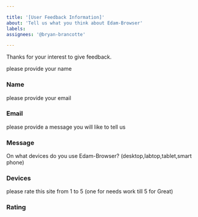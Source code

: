 ```yaml
---

title: '[User Feedback Information]'
about: 'Tell us what you think about Edam-Browser'
labels: 
assignees: '@bryan-brancotte'

---
```


Thanks for your  interest to give feedback.

please provide your name

### Name

please provide your email

### Email

please provide a message you will like to tell us

### Message

On what devices do you use Edam-Browser? (desktop,labtop,tablet,smart phone)

### Devices

please rate this site from 1 to 5 (one for needs work till 5 for Great)

### Rating

